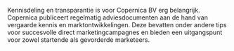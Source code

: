 Kennisdeling en transparantie is voor Copernica BV erg belangrijk.
Copernica publiceert regelmatig adviesdocumenten aan de hand van
vergaarde kennis en marktontwikkelingen. Deze bevatten onder andere tips
voor succesvolle direct marketingcampagnes en bieden een uitgangspunt
voor zowel startende als gevorderde marketeers.
